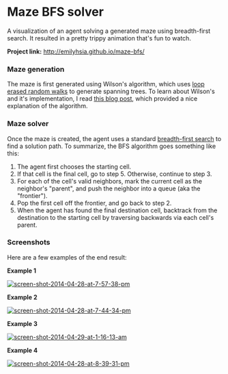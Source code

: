Maze BFS solver
========

A visualization of an agent solving a generated maze using breadth-first search. It resulted in a pretty trippy animation that's fun to watch.

**Project link:** http://emilyhsia.github.io/maze-bfs/

### Maze generation
The maze is first generated using Wilson's algorithm, which uses [loop erased random walks](http://en.wikipedia.org/wiki/Loop-erased_random_walk) to generate spanning trees. To learn about Wilson's and it's implementation, I read [this blog post](http://weblog.jamisbuck.org/2011/1/20/maze-generation-wilson-s-algorithm), which provided a nice explanation of the algorithm. 

### Maze solver
Once the maze is created, the agent uses a standard [breadth-first search](http://en.wikipedia.org/wiki/Breadth-first_search) to find a solution path. To summarize, the BFS algorithm goes something like this:

1. The agent first chooses the starting cell.
2. If that cell is the final cell, go to step 5. Otherwise, continue to step 3.
3. For each of the cell's valid neighbors, mark the current cell as the neighbor's "parent", and push the neighbor into a queue (aka the "frontier").
4. Pop the first cell off the frontier, and go back to step 2.
5. When the agent has found the final destination cell, backtrack from the destination to the starting cell by traversing backwards via each cell's parent.

### Screenshots
Here are a few examples of the end result:

**Example 1**

[![screen-shot-2014-04-28-at-7-57-38-pm](http://i0.simplest-image-hosting.net/thumbnail/screen-shot-2014-04-28-at-7-57-38-pm.png)](http://simplest-image-hosting.net/png-0-screen-shot-2014-04-28-at-7-57-38-pm)

**Example 2**

[![screen-shot-2014-04-28-at-7-44-34-pm](http://i0.simplest-image-hosting.net/thumbnail/screen-shot-2014-04-28-at-7-44-34-pm.png)](http://simplest-image-hosting.net/png-0-screen-shot-2014-04-28-at-7-44-34-pm)


**Example 3**

[![screen-shot-2014-04-29-at-1-16-13-am](http://i0.simplest-image-hosting.net/thumbnail/screen-shot-2014-04-29-at-1-16-13-am.png)](http://simplest-image-hosting.net/png-0-screen-shot-2014-04-29-at-1-16-13-am)


**Example 4**

[![screen-shot-2014-04-28-at-8-39-31-pm](http://i0.simplest-image-hosting.net/thumbnail/screen-shot-2014-04-28-at-8-39-31-pm.png)](http://simplest-image-hosting.net/png-0-screen-shot-2014-04-28-at-8-39-31-pm)
